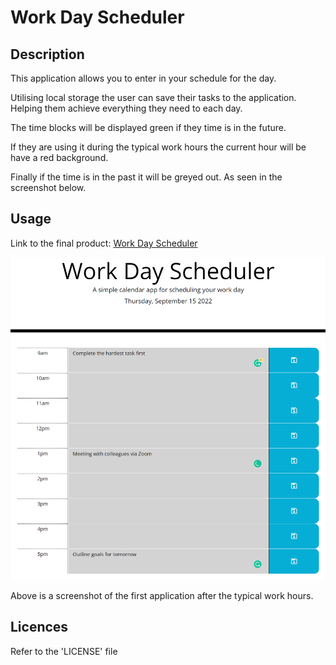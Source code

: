 # Work Day Scheduler

## Description

This application allows you to enter in your schedule for the day.

Utilising local storage the user can save their tasks to the application. Helping them achieve everything they need to each day.

The time blocks will be displayed green if they time is in the future. 

If they are using it during the typical work hours the current hour will be have a red background.

Finally if the time is in the past it will be greyed out. As seen in the screenshot below. 

## Usage

Link to the final product: [Work Day Scheduler](https://andrew60199.github.io/day-scheduler-01/)

![alt text](./Assets/Images/app-screenshot-01.PNG)

Above is a screenshot of the first application after the typical work hours.

## Licences

Refer to the 'LICENSE' file 